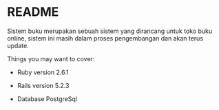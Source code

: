 # README

Sistem buku merupakan sebuah sistem yang dirancang untuk toko  buku online, sistem ini masih dalam proses pengembangan dan akan terus update.


Things you may want to cover:

* Ruby version 2.6.1

* Rails version 5.2.3

* Database PostgreSql
